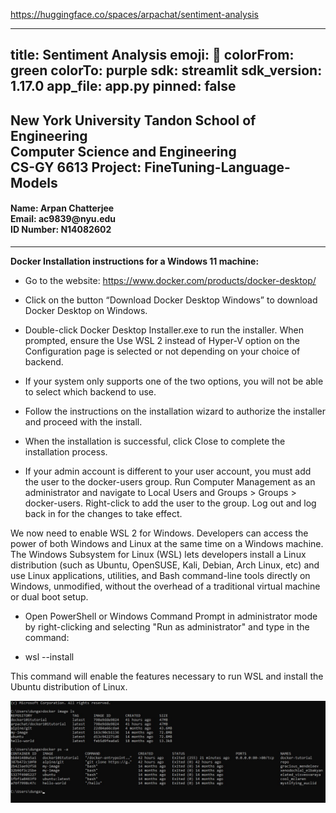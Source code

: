 https://huggingface.co/spaces/arpachat/sentiment-analysis

---
title: Sentiment Analysis
emoji: 🐢
colorFrom: green
colorTo: purple
sdk: streamlit
sdk_version: 1.17.0
app_file: app.py
pinned: false
---


<h2> New York University Tandon School of Engineering <br> Computer Science and Engineering <br> CS-GY 6613 Project: FineTuning-Language-Models </h2>
<h4>Name: Arpan Chatterjee<br>Email: ac9839@nyu.edu<br>ID Number: N14082602</h4>
<hr>
<b>Docker Installation instructions for a Windows 11 machine:</b>


* Go to the website: https://www.docker.com/products/docker-desktop/


* Click on the button “Download Docker Desktop Windows” to download Docker Desktop on Windows.


* Double-click Docker Desktop Installer.exe to run the installer. When prompted, ensure the Use WSL 2 instead of Hyper-V option on the Configuration page is selected or not depending on your choice of backend.


* If your system only supports one of the two options, you will not be able to select which backend to use.


* Follow the instructions on the installation wizard to authorize the installer and proceed with the install.


* When the installation is successful, click Close to complete the installation process.


* If your admin account is different to your user account, you must add the user to the docker-users group. Run Computer Management as an administrator and navigate to Local Users and Groups > Groups > docker-users. Right-click to add the user to the group. Log out and log back in for the changes to take effect.


We now need to enable WSL 2 for Windows. Developers can access the power of both Windows and Linux at the same time on a Windows machine. The Windows Subsystem for Linux (WSL) lets developers install a Linux distribution (such as Ubuntu, OpenSUSE, Kali, Debian, Arch Linux, etc) and use Linux applications, utilities, and Bash command-line tools directly on Windows, unmodified, without the overhead of a traditional virtual machine or dual boot setup.

* Open PowerShell or Windows Command Prompt in administrator mode by right-clicking and selecting "Run as administrator" and type in the command:

* wsl --install

This command will enable the features necessary to run WSL and install the Ubuntu distribution of Linux.

![Docker SS](docker-container-img.jpg)
